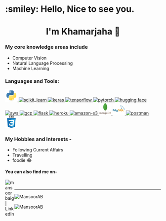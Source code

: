 <h1>:smiley: Hello, Nice to see you.</h1>
<h1 align="center">I'm Khamarjaha 👋</h1> 

### My core knowledge areas include
* Computer Vision
* Natural Language Processing
* Machine Learning

<h3 align="left">Languages and Tools:</h3>
<p align="left">

<a href="https://www.python.org" target="_blank"> 
<img src="https://raw.githubusercontent.com/devicons/devicon/master/icons/python/python-original.svg" 
alt="python" width="40" height="40"/> </a>

<a href="https://scikit-learn.org/" target="_blank"> 
<img src="https://upload.wikimedia.org/wikipedia/commons/0/05/Scikit_learn_logo_small.svg" 
alt="scikit_learn" width="40" height="40"/> </a>

<a href="https://keras.io/api/" target="_blank"> 
<img src="https://upload.wikimedia.org/wikipedia/commons/thumb/a/ae/Keras_logo.svg/1200px-Keras_logo.svg.png" 
alt="keras" width="40" height="40"/> </a>

<a href="https://www.tensorflow.org" target="_blank"> 
<img src="https://www.vectorlogo.zone/logos/tensorflow/tensorflow-icon.svg" 
alt="tensorflow" width="40" height="40"/> </a>

<a href="https://pytorch.org/" target="_blank"> 
<img src="https://www.vectorlogo.zone/logos/pytorch/pytorch-icon.svg" 
alt="pytorch" width="40" height="40"/> </a>

<a href="https://huggingface.co/" target="_blank"> 
<img src="https://pbs.twimg.com/profile_images/1348748676282388482/nr8ZuLBE_400x400.jpg" 
alt="hugging face" width="40" height="40"/> </a>

<a href="https://aws.amazon.com/" target="_blank"> 
<img src="https://www.vectorlogo.zone/logos/amazon_aws/amazon_aws-icon.svg" 
alt="aws" width="40" height="40"/> </a>

<a href="https://cloud.google.com/" target="_blank"> 
<img src="https://appmasters.io/static/google-cloud-platform-logo-1548cb88200dbc04ca79a2447a0db447.png" 
alt="gcp" width="40" height="40"/> </a>

<a href="https://flask.palletsprojects.com/" target="_blank"> 
<img src="https://www.vectorlogo.zone/logos/pocoo_flask/pocoo_flask-icon.svg" alt="flask" width="40" height="40"/> </a>

<a href="https://heroku.com" target="_blank"> 
<img src="https://www.vectorlogo.zone/logos/heroku/heroku-icon.svg" alt="heroku" width="40" height="40"/> </a>

<a href="https://aws.amazon.com/s3/" target="_blank"> 
<img src="https://panoply.io/images/integration-logos/s3.svg" alt="amazon-s3" width="40" height="40"/> </a>

<a href="https://www.mongodb.com/" target="_blank"> 
<img src="https://raw.githubusercontent.com/devicons/devicon/master/icons/mongodb/mongodb-original-wordmark.svg" 
alt="mongodb" width="40" height="40"/> </a>

<a href="https://www.mysql.com/" target="_blank"> 
<img src="https://raw.githubusercontent.com/devicons/devicon/master/icons/mysql/mysql-original-wordmark.svg" 
alt="mysql" width="40" height="40"/> </a>

<a href="https://postman.com" target="_blank"> 
<img src="https://www.vectorlogo.zone/logos/getpostman/getpostman-icon.svg" alt="postman" width="40" height="40"/> </a>

<a href="https://www.w3schools.com/css/" target="_blank"> 
<img src="https://raw.githubusercontent.com/devicons/devicon/master/icons/css3/css3-original-wordmark.svg" 
alt="css3" width="40" height="40"/> </a>

<!---
comments go here...
https://panoply.io/images/integration-logos/s3.svg
<a href="https://getbootstrap.com" target="_blank"> <img src="https://raw.githubusercontent.com/devicons/devicon/master/icons/bootstrap/bootstrap-plain-wordmark.svg" alt="bootstrap" width="40" height="40"/> </a>
<a href="https://git-scm.com/" target="_blank"> <img src="https://www.vectorlogo.zone/logos/git-scm/git-scm-icon.svg" alt="git" width="40" height="40"/> </a>
<a href="https://www.w3.org/html/" target="_blank"> <img src="https://raw.githubusercontent.com/devicons/devicon/master/icons/html5/html5-original-wordmark.svg" alt="html5" width="40" height="40"/> </a>
<a href="https://www.linux.org/" target="_blank"> <img src="https://raw.githubusercontent.com/devicons/devicon/master/icons/linux/linux-original.svg" alt="linux" width="40" height="40"/> </a>
<a href="https://www.docker.com/" target="_blank"> <img src="https://raw.githubusercontent.com/devicons/devicon/master/icons/docker/docker-original-wordmark.svg" alt="docker" width="40" height="40"/> </a>
<a href="https://opencv.org/" target="_blank"> <img src="https://www.vectorlogo.zone/logos/opencv/opencv-icon.svg" alt="opencv" width="40" height="40"/> </a>
https://upload.wikimedia.org/wikipedia/commons/thumb/a/ae/Keras_logo.svg/1200px-Keras_logo.svg.png
https://pbs.twimg.com/profile_images/1348748676282388482/nr8ZuLBE_400x400.jpg
---> 

</p>

### My Hobbies and interests -
* Following Current Affairs
* Travelling
* foodie :joy: 

#### You can also find me on- 

[<img align="left" alt="mansoorbaig | LinkedIn" width="30px" src="https://img.icons8.com/color/48/000000/linkedin.png" />][linkedin]
<br>

<hr>

[linkedin]: https://www.linkedin.com/in/mansoorbaig

<p align="left"> <img src="https://komarev.com/ghpvc/?username=MansoorAB&label=Profile%20views&color=0e75b6&style=flat" alt="MansoorAB" /> </p>

<p><img align="center" src="https://github-readme-streak-stats.herokuapp.com/?user=MansoorAB&" alt="MansoorAB" /></p>

